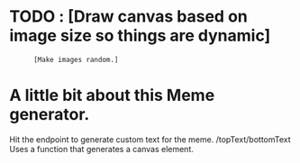 # TODO  : [Draw canvas based on image size so things are dynamic]
          [Make images random.]
# A little bit about this Meme generator.
Hit the endpoint to generate custom text for the meme.
/topText/bottomText
Uses a function that generates a canvas element.